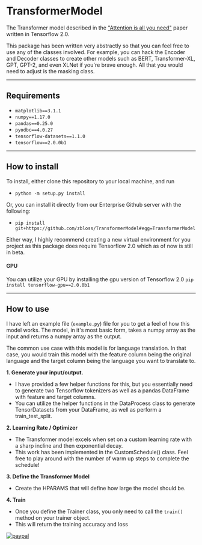 # TransformerModel
The Transformer model described in the ["Attention is all you need"](https://arxiv.org/pdf/1706.03762.pdf) paper
written in Tensorflow 2.0.

This package has been written very abstractly so that you can feel free to use any of the classes involved. For example,
you can hack the Encoder and Decoder classes to create other models such as BERT, Transformer-XL, GPT, GPT-2, 
and even XLNet if you're brave enough. All that you would need to adjust is the masking class.

<hr >

## Requirements
* `matplotlib==3.1.1`
* `numpy==1.17.0`
* `pandas==0.25.0`
* `pyodbc==4.0.27`
* `tensorflow-datasets==1.1.0`
* `tensorflow==2.0.0b1`

<hr>

## How to install
To install, either clone this repository to your local machine, and run 
*   `python -m setup.py install`

Or, you can install it directly from our Enterprise Github server with the following:
*   `pip install git+https://github.com/zbloss/TransformerModel#egg=TransformerModel` 

Either way, I highly recommend creating a new virtual environment for you project as this package does require
Tensorflow 2.0 which as of now is still in beta.

#### GPU
You can utilize your GPU by installing the gpu version of Tensorflow 2.0
    `pip install tensorflow-gpu==2.0.0b1`
<hr>

## How to use
I have left an example file (`example.py`) file for you to get a feel of how this model works.
The model, in it's most basic form, takes a numpy array as the input and returns a numpy array as the output.

The common use case with this model is for language translation. In that case, you would train this model with the feature
column being the original language and the target column being the language you want to translate to.

<b>1. Generate your input/output.</b>   
*   I have provided a few helper functions for this, but you essentially need to generate two Tensorflow tokenizers
as well as a pandas DataFrame with feature and target columns. 
*   You can utilize the helper functions in the DataProcess class to generate TensorDatasets from your DataFrame,
    as well as perform a train_test_split.
    
<b>2. Learning Rate / Optimizer</b>
*   The Transformer model excels when set on a custom learning rate with a sharp incline and then 
    exponential decay.
*   This work has been implemented in the CustomSchedule() class. Feel free to play around with the 
    number of warm up steps to complete the schedule!
    
<b>3. Define the Transformer Model</b>
*   Create the HPARAMS that will define how large the model should be.
    
<b>4. Train</b>
*   Once you define the Trainer class, you only need to call the `train()` method on your trainer object.
* This will return the training accuracy and loss


[![paypal](https://www.paypalobjects.com/en_US/i/btn/btn_donateCC_LG.gif)](https://www.paypal.com/cgi-bin/webscr?cmd=_donations&business=7TZ7CL23G7BCQ&currency_code=USD&source=url)
